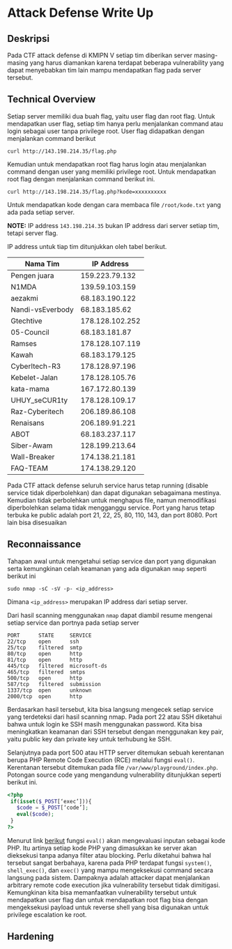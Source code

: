 # Attack Defense Write Up

## Deskripsi
Pada CTF attack defense di KMIPN V setiap tim diberikan server masing-masing yang harus diamankan karena terdapat beberapa vulnerability yang dapat menyebabkan tim lain mampu mendapatkan flag pada server tersebut.

## Technical Overview
Setiap server memiliki dua buah flag, yaitu user flag dan root flag.
Untuk mendapatkan user flag, setiap tim hanya perlu menjalankan command atau login sebagai user tanpa privilege root. User flag didapatkan dengan menjalankan command berikut
```
curl http://143.198.214.35/flag.php
```

Kemudian untuk mendapatkan root flag harus login atau menjalankan command dengan user yang memiliki privilege root. Untuk mendapatkan root flag dengan menjalankan command berikut ini.
```
curl http://143.198.214.35/flag.php?kode=xxxxxxxxxx
```
Untuk mendapatkan kode dengan cara membaca file `/root/kode.txt` yang ada pada setiap server.

**NOTE:**
IP address `143.198.214.35` bukan IP address dari server setiap tim, tetapi server flag.

IP address untuk tiap tim ditunjukkan oleh tabel berikut.

|Nama Tim |IP Address|
|---------|----------|
|Pengen juara|159.223.79.132|
|N1MDA|139.59.103.159|
|aezakmi|68.183.190.122|
|Nandi-vsEverbody|68.183.185.62|
|Gtechtive|178.128.102.252|
|05-Council|68.183.181.87|
|Ramses|178.128.107.119|
|Kawah|68.183.179.125|
|CyberItech-R3|178.128.97.196|
|Kebelet-Jalan|178.128.105.76|
|kata-mama|167.172.80.139|
|UHUY_seCUR1ty|178.128.109.17|
|Raz-Cyberitech|206.189.86.108|
|Renaisans|206.189.91.221|
|ABOT|68.183.237.117|
|Siber-Awam|128.199.213.64|
|Wall-Breaker|174.138.21.181|
|FAQ-TEAM|174.138.29.120|

Pada CTF attack defense seluruh service harus tetap running (disable service tidak diperbolehkan) dan dapat digunakan sebagaimana mestinya. Kemudian tidak perbolehkan untuk menghapus file, namun memodifikasi diperbolehkan selama tidak mengganggu service.
Port yang harus tetap terbuka ke public adalah port 21, 22, 25, 80, 110, 143, dan port 8080. Port lain bisa disesuaikan

## Reconnaissance
Tahapan awal untuk mengetahui setiap service dan port yang digunakan serta kemungkinan celah keamanan yang ada digunakan `nmap` seperti berikut ini
```
sudo nmap -sC -sV -p- <ip_address>
```
Dimana `<ip_address>` merupakan IP address dari setiap server.

Dari hasil scanning menggunakan `nmap` dapat diambil resume mengenai setiap service dan portnya pada setiap server

```
PORT      STATE     SERVICE
22/tcp    open      ssh
25/tcp    filtered  smtp
80/tcp    open      http
81/tcp    open      http
445/tcp   filtered  microsoft-ds
465/tcp   filtered  smtps
500/tcp   open      http
587/tcp   filtered  submission
1337/tcp  open      unknown
2000/tcp  open      http
```

Berdasarkan hasil tersebut, kita bisa langsung mengecek setiap service yang terdeteksi dari hasil scanning nmap.
Pada port 22 atau SSH diketahui bahwa untuk login ke SSH masih menggunakan password. Kita bisa meningkatkan keamanan dari SSH tersebut dengan menggunakan key pair, yaitu public key dan private key untuk terhubung ke SSH.

Selanjutnya pada port 500 atau HTTP server ditemukan sebuah kerentanan berupa PHP Remote Code Execution (RCE) melalui fungsi `eval()`.
Kerentanan tersebut ditemukan pada file `/var/www/playground/index.php`. Potongan source code yang mengandung vulnerability ditunjukkan seperti berikut ini.

```php
<?php
 if(isset($_POST[‘exec’])){
   $code = $_POST[‘code’];
   eval($code);
 }
?>
```

Menurut link [berikut](https://www.php.net/manual/en/function.eval.php) fungsi `eval()` akan mengevaluasi inputan sebagai kode PHP. 
Itu artinya setiap kode PHP yang dimasukkan ke server akan dieksekusi tanpa adanya filter atau blocking. Perlu diketahui bahwa hal tersebut sangat berbahaya, karena pada PHP terdapat fungsi `system()`, `shell_exec()`, dan `exec()` yang mampu mengeksekusi command secara langsung pada sistem.
Dampaknya adalah attacker dapat menjalankan arbitrary remote code execution jika vulnerability tersebut tidak dimitigasi.
Kemungkinan kita bisa memanfaatkan vulnerability tersebut untuk mendapatkan user flag dan untuk mendapatkan root flag bisa dengan mengeksekusi payload untuk reverse shell yang bisa digunakan untuk privilege escalation ke root.

## Hardening


